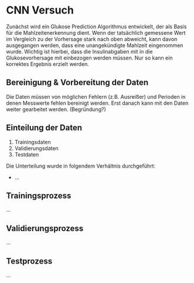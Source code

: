 # CNN Versuch
Zunächst wird ein Glukose Prediction Algorithmus entwickelt, der als Basis für die Mahlzeitenerkennung dient.
Wenn der tatsächlich gemessene Wert im Vergleich zu der Vorhersage stark nach oben abweicht, kann davon ausgegangen werden, 
dass eine unangekündigte Mahlzeit eingenommen wurde.
Wichtig ist hierbei, dass die Insulinabgaben mit in die Glukosevorhersage mit einbezogen werden müssen. Nur so kann ein 
korrektes Ergebnis erzielt werden.

## Bereinigung & Vorbereitung der Daten
Die Daten müssen von möglichen Fehlern (z.B. Ausreißer) und Perioden in denen Messwerte fehlen bereinigt werden. Erst danach 
kann mit den Daten weiter gearbeitet werden. (Begründung?)

## Einteilung der Daten
1. Trainingsdaten
2. Validierungsdaten
3. Testdaten

Die Unterteilung wurde in folgendem Verhältnis durchgeführt:
* ...

## Trainingsprozess
...

## Validierungsprozess
...

## Testprozess
...